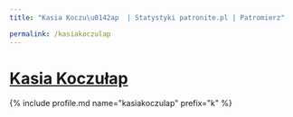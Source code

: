 ```yaml
---
title: "Kasia Koczu\u0142ap  | Statystyki patronite.pl | Patromierz"

permalink: /kasiakoczulap
---
```


# [Kasia Koczułap ](https://patronite.pl/kasiakoczulap)

{% include profile.md name="kasiakoczulap" prefix="k" %}
